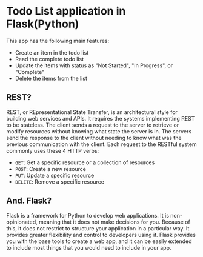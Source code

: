 # Todo List application in Flask(Python)
This app has the following main features:
- Create an item in the todo list
- Read the complete todo list
- Update the items with status as "Not Started", "In Progress", or "Complete"
- Delete the items from the list

## REST?
REST, or REpresentational State Transfer, is an architectural style for building web services and APIs. It requires the systems implementing REST to be stateless. The client sends a request to the server to retrieve or modify resources without knowing what state the server is in. The servers send the response to the client without needing to know what was the previous communication with the client.
Each request to the RESTful system commonly uses these 4 HTTP verbs:
- `GET`: Get a specific resource or a collection of resources
- `POST`: Create a new resource
- `PUT`: Update a specific resource
- `DELETE`: Remove a specific resource

## And. Flask?
Flask is a framework for Python to develop web applications. It is non-opinionated, meaning that it does not make decisions for you. Because of this, it does not restrict to structure your application in a particular way. It provides greater flexibility and control to developers using it. Flask provides you with the base tools to create a web app, and it can be easily extended to include most things that you would need to include in your app.
